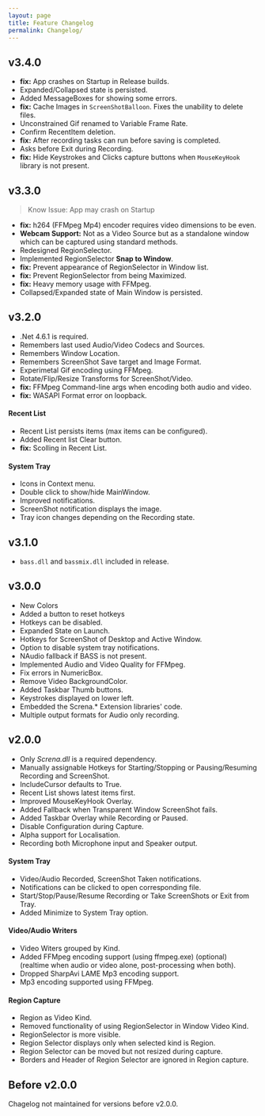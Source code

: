 ```yaml
---
layout: page
title: Feature Changelog
permalink: Changelog/
---
```


## v3.4.0
- **fix:** App crashes on Startup in Release builds.
- Expanded/Collapsed state is persisted.
- Added MessageBoxes for showing some errors.
- **fix:** Cache Images in `ScreenShotBalloon`. Fixes the unability to delete files.
- Unconstrained Gif renamed to Variable Frame Rate.
- Confirm RecentItem deletion.
- **fix:** After recording tasks can run before saving is completed.
- Asks before Exit during Recording.
- **fix:** Hide Keystrokes and Clicks capture buttons when `MouseKeyHook` library is not present.

## v3.3.0
> Know Issue: App may crash on Startup

- **fix:** h264 (FFMpeg Mp4) encoder requires video dimensions to be even.
- **Webcam Support:** Not as a Video Source but as a standalone window which can be captured using standard methods.
- Redesigned RegionSelector.
- Implemented RegionSelector **Snap to Window**.
- **fix:** Prevent appearance of RegionSelector in Window list.
- **fix:** Prevent RegionSelector from being Maximized.
- **fix:** Heavy memory usage with FFMpeg.
- Collapsed/Expanded state of Main Window is persisted.

## v3.2.0
- .Net 4.6.1 is required.
- Remembers last used Audio/Video Codecs and Sources.
- Remembers Window Location.
- Remembers ScreenShot Save target and Image Format.
- Experimetal Gif encoding using FFMpeg.
- Rotate/Flip/Resize Transforms for ScreenShot/Video.
- **fix:** FFMpeg Command-line args when encoding both audio and video.
- **fix:** WASAPI Format error on loopback.

#### Recent List
- Recent List persists items (max items can be configured).
- Added Recent list Clear button.
- **fix:** Scolling in Recent List.

#### System Tray
- Icons in Context menu.
- Double click to show/hide MainWindow.
- Improved notifications.
- ScreenShot notification displays the image.
- Tray icon changes depending on the Recording state.

## v3.1.0
- `bass.dll` and `bassmix.dll` included in release.

## v3.0.0
- New Colors
- Added a button to reset hotkeys
- Hotkeys can be disabled.
- Expanded State on Launch.
- Hotkeys for ScreenShot of Desktop and Active Window.
- Option to disable system tray notifications.
- NAudio fallback if BASS is not present.
- Implemented Audio and Video Quality for FFMpeg.
- Fix errors in NumericBox.
- Remove Video BackgroundColor.
- Added Taskbar Thumb buttons.
- Keystrokes displayed on lower left.
- Embedded the Screna.* Extension libraries' code.
- Multiple output formats for Audio only recording.

## v2.0.0
- Only _Screna.dll_ is a required dependency.
- Manually assignable Hotkeys for Starting/Stopping or Pausing/Resuming Recording and ScreenShot.
- IncludeCursor defaults to True.
- Recent List shows latest items first.
- Improved MouseKeyHook Overlay.
- Added Fallback when Transparent Window ScreenShot fails.
- Added Taskbar Overlay while Recording or Paused.
- Disable Configuration during Capture.
- Alpha support for Localisation.
- Recording both Microphone input and Speaker output.

#### System Tray
- Video/Audio Recorded, ScreenShot Taken notifications.
- Notifications can be clicked to open corresponding file.
- Start/Stop/Pause/Resume Recording or Take ScreenShots or Exit from Tray.
- Added Minimize to System Tray option.

#### Video/Audio Writers
- Video Witers grouped by Kind.
- Added FFMpeg encoding support (using ffmpeg.exe) (optional) (realtime when audio or video alone, post-processing when both).
- Dropped SharpAvi LAME Mp3 encoding support.
- Mp3 encoding supported using FFMpeg.

#### Region Capture
- Region as Video Kind.
- Removed functionality of using RegionSelector in Window Video Kind.
- RegionSelector is more visible.
- Region Selector displays only when selected kind is Region.
- Region Selector can be moved but not resized during capture.
- Borders and Header of Region Selector are ignored in Region capture.

## Before v2.0.0
Chagelog not maintained for versions before v2.0.0.